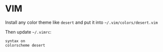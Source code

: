 # VIM

Install any color theme like `desert` and put it into `~/.vim/colors/desert.vim`

Then update `~/.vimrc`:

```
syntax on
colorscheme desert
```
